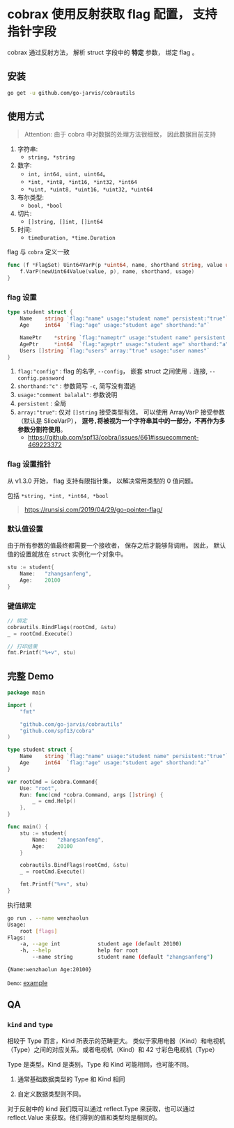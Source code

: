 # cobrax 使用反射获取 flag 配置， 支持指针字段

cobrax 通过反射方法， 解析 struct 字段中的 **特定** 参数， 绑定 flag 。

## 安装

```bash
go get -u github.com/go-jarvis/cobrautils
```

## 使用方式

> Attention: 由于 cobra 中对数据的处理方法很细致， 因此数据目前支持 

1. 字符串:
    + `string, *string`
2. 数字:
    + `int, int64, uint, uint64`。 
    + `*int, *int8, *int16, *int32, *int64`
    + `*uint, *uint8, *uint16, *uint32, *uint64`
3. 布尔类型:
    + `bool, *bool`
4. 切片:
    + `[]string, []int, []int64`
5. 时间:
    + `timeDuration, *time.Duration`

flag 与 `cobra` 定义一致

```go
func (f *FlagSet) Uint64VarP(p *uint64, name, shorthand string, value uint64, usage string) {
	f.VarP(newUint64Value(value, p), name, shorthand, usage)
}
```

### flag 设置

```go
type student struct {
    Name    string `flag:"name" usage:"student name" persistent:"true"`
    Age     int64  `flag:"age" usage:"student age" shorthand:"a"`

    NamePtr    *string `flag:"nameptr" usage:"student name" persistent:"true"`
    AgePtr     *int64  `flag:"ageptr" usage:"student age" shorthand:"a"`
    Users []string `flag:"users" array:"true" usage:"user names"`
}
```

1. `flag:"config"` : flag 的名字, `--config`， 嵌套 struct 之间使用 `.` 连接, `--config.password`
2. `shorthand:"c"` : 参数简写 `-c`, 简写没有潜逃
3. `usage:"comment balalal"`: 参数说明
4. `persistent` : 全局
5. `array:"true"`: 仅对 `[]string` 接受类型有效。 可以使用 ArrayVarP 接受参数（默认是 SliceVarP）， **逗号`,`将被视为一个字符串其中的一部分，不再作为多参数分割符使用**。
    + https://github.com/spf13/cobra/issues/661#issuecomment-469223372

### flag 设置指针

从 v1.3.0 开始， flag 支持有限指针集， 以解决常用类型的 0 值问题。

包括 `*string, *int, *int64, *bool`

> https://runsisi.com/2019/04/29/go-pointer-flag/


### 默认值设置

由于所有参数的值最终都需要一个接收者， 保存之后才能够背调用。
因此， 默认值的设置就放在 `struct` 实例化一个对象中。

```go
stu := student{
    Name:   "zhangsanfeng",
    Age:    20100
}
```

### 键值绑定

```go
// 绑定
cobrautils.BindFlags(rootCmd, &stu)
_ = rootCmd.Execute()

// 打印结果
fmt.Printf("%+v", stu)
```
## 完整 Demo

```go
package main

import (
    "fmt"

    "github.com/go-jarvis/cobrautils"
    "github.com/spf13/cobra"
)

type student struct {
    Name    string `flag:"name" usage:"student name" persistent:"true"`
    Age     int64  `flag:"age" usage:"student age" shorthand:"a"`
}

var rootCmd = &cobra.Command{
    Use: "root",
    Run: func(cmd *cobra.Command, args []string) {
        _ = cmd.Help()
    },
}

func main() {
    stu := student{
        Name:   "zhangsanfeng",
        Age:    20100
    }

    cobrautils.BindFlags(rootCmd, &stu)
    _ = rootCmd.Execute()

    fmt.Printf("%+v", stu)
}
```

执行结果 

```bash
go run . --name wenzhaolun
Usage:
    root [flags]
Flags:
    -a, --age int            student age (default 20100)
    -h, --help               help for root
        --name string        student name (default "zhangsanfeng")

{Name:wenzhaolun Age:20100}
```

`Demo`: [example](examples/main.go)

## QA

### `kind` and `type`

相较于 Type 而言，Kind 所表示的范畴更大。 类似于家用电器（Kind）和电视机（Type）之间的对应关系。或者电视机（Kind）和 42 寸彩色电视机（Type）

Type 是类型。Kind 是类别。Type 和 Kind 可能相同，也可能不同。

1. 通常基础数据类型的 Type 和 Kind 相同

2. 自定义数据类型则不同。


对于反射中的 kind 我们既可以通过 reflect.Type 来获取，也可以通过 reflect.Value 来获取。他们得到的值和类型均是相同的。




